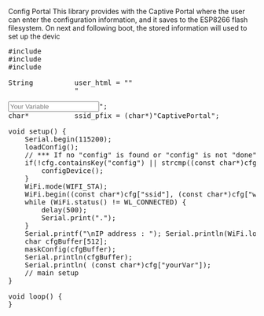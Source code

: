 Config Portal
This library provides with the Captive Portal where the user can enter the configuration information, and it saves to the ESP8266 flash filesystem.
On next and following boot, the stored information will used to set up the devic
<pre>
#include <Arduino.h>
#include <ESP8266WiFi.h>
#include <ConfigPortal.h>

String          user_html = ""
                "<p><input type='text' name='yourVar' placeholder='Your Variable'>";
char*           ssid_pfix = (char*)"CaptivePortal";

void setup() {
    Serial.begin(115200);
    loadConfig();
    // *** If no "config" is found or "config" is not "done", run configDevice ***
    if(!cfg.containsKey("config") || strcmp((const char*)cfg["config"], "done")) {
        configDevice();
    }
    WiFi.mode(WIFI_STA);
    WiFi.begin((const char*)cfg["ssid"], (const char*)cfg["w_pw"]);
    while (WiFi.status() != WL_CONNECTED) {
        delay(500);
        Serial.print(".");
    }
    Serial.printf("\nIP address : "); Serial.println(WiFi.localIP());
    char cfgBuffer[512];
    maskConfig(cfgBuffer);
    Serial.println(cfgBuffer);
    Serial.println( (const char*)cfg["yourVar"]);
    // main setup
}

void loop() {
}
</pre>
